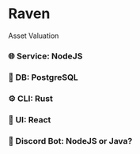 # Raven
Asset Valuation

### 🌐 Service: NodeJS

### 💽 DB: PostgreSQL

### ⚙️ CLI: Rust

### 👀 UI: React

### 👾 Discord Bot: NodeJS or Java?
